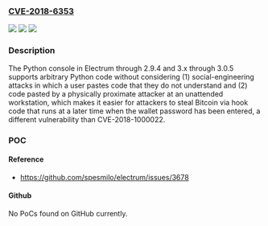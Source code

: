 ### [CVE-2018-6353](https://cve.mitre.org/cgi-bin/cvename.cgi?name=CVE-2018-6353)
![](https://img.shields.io/static/v1?label=Product&message=n%2Fa&color=blue)
![](https://img.shields.io/static/v1?label=Version&message=n%2Fa&color=blue)
![](https://img.shields.io/static/v1?label=Vulnerability&message=n%2Fa&color=brighgreen)

### Description

The Python console in Electrum through 2.9.4 and 3.x through 3.0.5 supports arbitrary Python code without considering (1) social-engineering attacks in which a user pastes code that they do not understand and (2) code pasted by a physically proximate attacker at an unattended workstation, which makes it easier for attackers to steal Bitcoin via hook code that runs at a later time when the wallet password has been entered, a different vulnerability than CVE-2018-1000022.

### POC

#### Reference
- https://github.com/spesmilo/electrum/issues/3678

#### Github
No PoCs found on GitHub currently.

